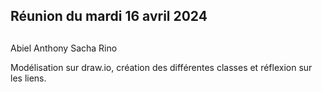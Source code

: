 ## Réunion du mardi 16 avril 2024

##
  Abiel
  Anthony 
  Sacha
  Rino

Modélisation sur draw.io, création des différentes classes et réflexion sur les liens.
